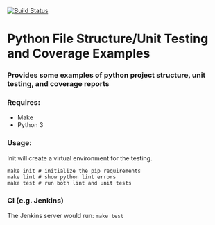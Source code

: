[![Build Status](https://travis-ci.org/mikenac/python-test.svg?branch=master)](https://travis-ci.org/mikenac/python-test)

# Python File Structure/Unit Testing and Coverage Examples

### Provides some examples of python project structure, unit testing, and coverage reports

### Requires:
* Make
* Python 3

### Usage: 

Init will create a virtual environment for the testing.

```shell
make init # initialize the pip requirements
make lint # show python lint errors
make test # run both lint and unit tests
```

### CI (e.g. Jenkins)

The Jenkins server would run:
``` make test ```
